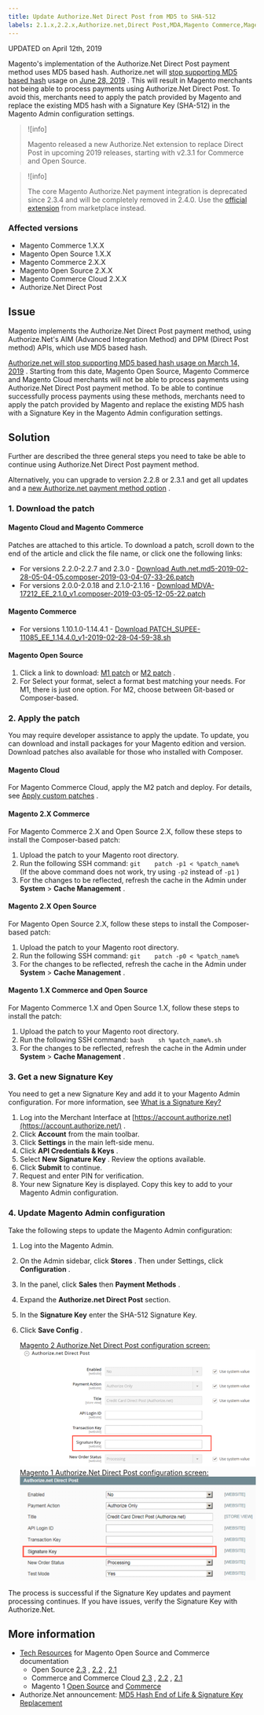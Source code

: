 ```yaml
---
title: Update Authorize.Net Direct Post from MD5 to SHA-512
labels: 2.1.x,2.2.x,Authorize.net,Direct Post,MDA,Magento Commerce,Magento Commerce Cloud,SHA,deprecated,known issues,patch,troubleshooting
---
```


UPDATED on April 12th, 2019

Magento's implementation of the Authorize.Net Direct Post payment method uses MD5 based hash. Authorize.net will [stop supporting MD5 based hash](https://support.authorize.net/s/article/MD5-Hash-End-of-Life-Signature-Key-Replacement) usage on [June 28, 2019](http://app.payment.authorize.net/e/es.aspx?s=986383348&e=1691349&elqTrackId=b307147cf4ef4925bd108180234867d4&elq=22c763e5e2354d988ebfea2681020c6b&elqaid=903&elqat=1) . This will result in Magento merchants not being able to process payments using Authorize.Net Direct Post. To avoid this, merchants need to apply the patch provided by Magento and replace the existing MD5 hash with a Signature Key (SHA-512) in the Magento Admin configuration settings.

>![info]
>
>Magento released a new Authorize.Net extension to replace Direct Post in upcoming 2019 releases, starting with v2.3.1 for Commerce and Open Source.

>![info]
>
>The core Magento Authorize.Net payment integration is deprecated since 2.3.4 and will be completely removed in 2.4.0. Use the [official extension](https://marketplace.magento.com/authorizenet-magento-module-authorizenet.html) from marketplace instead.

### Affected versions

* Magento Commerce 1.X.X
* Magento Open Source 1.X.X
* Magento Commerce 2.X.X
* Magento Open Source 2.X.X
* Magento Commerce Cloud 2.X.X
* Authorize.Net Direct Post

## Issue

Magento implements the Authorize.Net Direct Post payment method, using Authorize.Net's AIM (Advanced Integration Method) and DPM (Direct Post method) APIs, which use MD5 based hash.

 [Authorize.net will stop supporting MD5 based hash usage on March 14, 2019](https://support.authorize.net/s/article/MD5-Hash-End-of-Life-Signature-Key-Replacement) . Starting from this date, Magento Open Source, Magento Commerce and Magento Cloud merchants will not be able to process payments using Authorize.Net Direct Post payment method. To be able to continue successfully process payments using these methods, merchants need to apply the patch provided by Magento and replace the existing MD5 hash with a Signature Key in the Magento Admin configuration settings.

## Solution

Further are described the three general steps you need to take be able to continue using Authorize.Net Direct Post payment method.

Alternatively, you can upgrade to version 2.2.8 or 2.3.1 and get all updates and a [new Authorize.net payment method option](https://docs.magento.com/m2/ce/user_guide/payment/authorize-net.html) .

### 1. Download the patch

#### Magento Cloud and Magento Commerce

Patches are attached to this article. To download a patch, scroll down to the end of the article and click the file name, or click one the following links:

* For versions 2.2.0-2.2.7 and 2.3.0 - [Download Auth.net.md5-2019-02-28-05-04-05.composer-2019-03-04-07-33-26.patch](https://support.magento.com/hc/en-us/article_attachments/360026121671/Auth.net.md5-2019-02-28-05-04-05.composer-2019-03-04-07-33-26.patch)
* For versions 2.0.0-2.0.18 and 2.1.0-2.1.16 - [Download MDVA-17212\_EE\_2.1.0\_v1.composer-2019-03-05-12-05-22.patch](https://support.magento.com/hc/en-us/article_attachments/360026127972/MDVA-17212_EE_2.1.0_v1.composer-2019-03-05-12-05-22.patch)

#### Magento Commerce

* For versions 1.10.1.0-1.14.4.1 - [Download PATCH\_SUPEE-11085\_EE\_1.14.4.0\_v1-2019-02-28-04-59-38.sh](https://support.magento.com/hc/en-us/article_attachments/360026121651/PATCH_SUPEE-11085_EE_1.14.4.0_v1-2019-02-28-04-59-38.sh)

#### Magento Open Source

1. Click a link to download: [M1 patch](https://magento.com/tech-resources/download#download2280) or [M2 patch](https://magento.com/tech-resources/download#download2279) .
1. For Select your format, select a format best matching your needs. For M1, there is just one option. For M2, choose between Git-based or Composer-based.

### 2. Apply the patch

You may require developer assistance to apply the update. To update, you can download and install packages for your Magento edition and version. Download patches also available for those who installed with Composer.

#### Magento Cloud

For Magento Commerce Cloud, apply the M2 patch and deploy. For details, see [Apply custom patches](https://devdocs.magento.com/guides/v2.3/cloud/project/project-patch.html) .

#### Magento 2.X Commerce

For Magento Commerce 2.X and Open Source 2.X, follow these steps to install the Composer-based patch:

1. Upload the patch to your Magento root directory.
1. Run the following SSH command:    ```git    patch -p1 < %patch_name%    ```    (If the above command does not work, try using `-p2` instead of `-p1` )
1. For the changes to be reflected, refresh the cache in the Admin under **System** > **Cache Management** .

#### Magento 2.X Open Source

For Magento Open Source 2.X, follow these steps to install the Composer-based patch:

1. Upload the patch to your Magento root directory.
1. Run the following SSH command:    ```git    patch -p0 < %patch_name%    ```    
1. For the changes to be reflected, refresh the cache in the Admin under **System** > **Cache Management** .

#### Magento 1.X Commerce and Open Source

For Magento Commerce 1.X and Open Source 1.X, follow these steps to install the patch:

1. Upload the patch to your Magento root directory.
1. Run the following SSH command:    ```bash    sh %patch_name%.sh    ```    
1. For the changes to be reflected, refresh the cache in the Admin under **System** > **Cache Management** .

### 3. Get a new Signature Key

You need to get a new Signature Key and add it to your Magento Admin configuration. For more information, see [What is a Signature Key?](https://support.authorize.net/s/article/What-is-a-Signature-Key)

1. Log into the Merchant Interface at [https://account.authorize.net](https://account.authorize.net/) .
1. Click **Account** from the main toolbar.
1. Click **Settings** in the main left-side menu.
1. Click **API Credentials & Keys** .
1. Select **New Signature Key** . Review the options available.
1. Click **Submit** to continue.
1. Request and enter PIN for verification.
1. Your new Signature Key is displayed. Copy this key to add to your Magento Admin configuration.

### 4. Update Magento Admin configuration

Take the following steps to update the Magento Admin configuration:

1. Log into the Magento Admin.
1. On the Admin sidebar, click **Stores** . Then under Settings, click **Configuration** .
1. In the panel, click **Sales** then **Payment Methods** .
1. Expand the **Authorize.net Direct Post** section.
1. In the **Signature Key** enter the SHA-512 Signature Key.
1. Click **Save Config** .

   <ins>Magento 2 Authorize.Net Direct Post configuration screen:</ins>
   ![auth-net-signature-key-m2.png](assets/auth-net-signature-key-m2.png)
   <ins>Magento 1 Authorize.Net Direct Post configuration screen:</ins>
   ![auth-net-signature-key-m1.png](assets/auth-net-signature-key-m1.png)


The process is successful if the Signature Key updates and payment processing continues. If you have issues, verify the Signature Key with Authorize.Net.

## More information

* [Tech Resources](https://magento.com/technical-resources) for Magento Open Source and Commerce documentation
    * Open Source [2.3](https://docs.magento.com/m2/ce/user_guide/payment/authorize-net-direct-post.html) , [2.2](https://docs.magento.com/m2/2.2/ce/user_guide/payment/authorize-net-direct-post.html) , [2.1](https://docs.magento.com/m2/2.1/ce/user_guide/payment/authorize-net-direct-post.html)
    * Commerce and Commerce Cloud [2.3](https://docs.magento.com/m2/ee/user_guide/payment/authorize-net-direct-post.html) , [2.2](https://docs.magento.com/m2/2.2/ee/user_guide/payment/authorize-net-direct-post.html) , [2.1](https://docs.magento.com/m2/2.1/ee/user_guide/payment/authorize-net-direct-post.html)
    * Magento 1 [Open Source](https://docs.magento.com/m1/ce/user_guide/payment/authorize-net-direct-post.html) and [Commerce](https://docs.magento.com/m1/ee/user_guide/payment/authorize-net-direct-post.html)
* Authorize.Net announcement: [MD5 Hash End of Life & Signature Key Replacement](https://support.authorize.net/s/article/MD5-Hash-End-of-Life-Signature-Key-Replacement)
